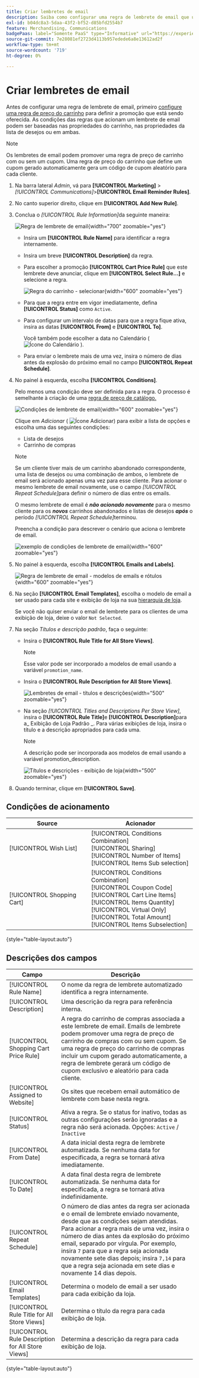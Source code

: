 ```yaml
---
title: Criar lembretes de email
description: Saiba como configurar uma regra de lembrete de email que use uma regra de preço de carrinho existente.
exl-id: b04dc8a3-5daa-43f2-bf52-d85bfd2554b7
feature: Merchandising, Communications
badgePaas: label="Somente PaaS" type="Informative" url="https://experienceleague.adobe.com/pt-br/docs/commerce/user-guides/product-solutions" tooltip="Aplica-se somente a projetos do Adobe Commerce na nuvem (infraestrutura do PaaS gerenciada pela Adobe) e a projetos locais."
source-git-commit: 7e28081ef2723d4113b957edede6a8e13612ad2f
workflow-type: tm+mt
source-wordcount: '719'
ht-degree: 0%

---
```


# Criar lembretes de email

Antes de configurar uma regra de lembrete de email, primeiro [configure uma regra de preço do carrinho](price-rules-cart-create.md) para definir a promoção que está sendo oferecida. As condições das regras que acionam um lembrete de email podem ser baseadas nas propriedades do carrinho, nas propriedades da lista de desejos ou em ambas.

>[!NOTE]
>
>Os lembretes de email podem promover uma regra de preço de carrinho com ou sem um cupom. Uma regra de preço do carrinho que define um cupom gerado automaticamente gera um código de cupom aleatório para cada cliente.

1. Na barra lateral _Admin_, vá para **[!UICONTROL Marketing]** > _[!UICONTROL Communications]_>**[!UICONTROL Email Reminder Rules]**.

1. No canto superior direito, clique em **[!UICONTROL Add New Rule]**.

1. Conclua o _[!UICONTROL Rule Information]_&#x200B;da seguinte maneira:

   ![Regra de lembrete de email](./assets/email-reminder-new.png){width="700" zoomable="yes"}

   - Insira um **[!UICONTROL Rule Name]** para identificar a regra internamente.

   - Insira um breve **[!UICONTROL Description]** da regra.

   - Para escolher a promoção **[!UICONTROL Cart Price Rule]** que este lembrete deve anunciar, clique em **[!UICONTROL Select Rule…]** e selecione a regra.

     ![Regra do carrinho - selecionar](./assets/email-reminder-select-rule.png){width="600" zoomable="yes"}

   - Para que a regra entre em vigor imediatamente, defina **[!UICONTROL Status]** como `Active`.

   - Para configurar um intervalo de datas para que a regra fique ativa, insira as datas **[!UICONTROL From]** e **[!UICONTROL To]**.

     Você também pode escolher a data no Calendário ( ![Ícone do Calendário](../assets/icon-calendar.png) ).

   - Para enviar o lembrete mais de uma vez, insira o número de dias antes da explosão do próximo email no campo **[!UICONTROL Repeat Schedule]**.

1. No painel à esquerda, escolha **[!UICONTROL Conditions]**.

   Pelo menos uma condição deve ser definida para a regra. O processo é semelhante à criação de uma [regra de preço de catálogo.](price-rules-catalog.md)

   ![Condições de lembrete de email](./assets/email-reminder-conditions.png){width="600" zoomable="yes"}

   Clique em _Adicionar_ ( ![Ícone Adicionar](../assets/icon-add-green-circle.png)) para exibir a lista de opções e escolha uma das seguintes condições:

   - Lista de desejos
   - Carrinho de compras

   >[!NOTE]
   >
   >Se um cliente tiver mais de um carrinho abandonado correspondente, uma lista de desejos ou uma combinação de ambos, o lembrete de email será acionado apenas uma vez para esse cliente. Para acionar o mesmo lembrete de email novamente, use o campo _[!UICONTROL Repeat Schedule]_&#x200B;para definir o número de dias entre os emails. <br/>
   >
   >O mesmo lembrete de email é **_não acionado novamente_** para o mesmo cliente para os **_novos_** carrinhos abandonados e listas de desejos **_após_** o período _[!UICONTROL Repeat Schedule]_&#x200B;terminou.

   Preencha a condição para descrever o cenário que aciona o lembrete de email.

   ![exemplo de condições de lembrete de email](./assets/email-reminder-condition-example.png){width="600" zoomable="yes"}

1. No painel à esquerda, escolha **[!UICONTROL Emails and Labels]**.

   ![Regra de lembrete de email - modelos de emails e rótulos ](./assets/email-reminder-rule-emails-labels-email-templates.png){width="600" zoomable="yes"}

1. Na seção **[!UICONTROL Email Templates]**, escolha o modelo de email a ser usado para cada site e exibição de loja na sua [hierarquia de loja](../getting-started/websites-stores-views.md).

   Se você não quiser enviar o email de lembrete para os clientes de uma exibição de loja, deixe o valor `Not Selected`.

1. Na seção _Títulos e descrição padrão_, faça o seguinte:

   - Insira o **[!UICONTROL Rule Title for All Store Views]**.

     >[!NOTE]
     >
     >Esse valor pode ser incorporado a modelos de email usando a variável `promotion_name`.

   - Insira o **[!UICONTROL Rule Description for All Store Views]**.

     ![Lembretes de email - títulos e descrições](./assets/email-reminders-emails-and-labels-default-titles-description.png){width="500" zoomable="yes"}

   - Na seção _[!UICONTROL Titles and Descriptions Per Store View]_, insira o **[!UICONTROL Rule Title]**&#x200B;e **[!UICONTROL Description]**&#x200B;para a_ Exibição de Loja Padrão _. Para várias exibições de loja, insira o título e a descrição apropriados para cada uma.

     >[!NOTE]
     >
     >A descrição pode ser incorporada aos modelos de email usando a variável promotion_description.

     ![Títulos e descrições - exibição de loja](./assets/email-reminder-rules-title-descriptions-per-store-view.png){width="500" zoomable="yes"}

1. Quando terminar, clique em **[!UICONTROL Save]**.

## Condições de acionamento

| Source | Acionador |
|--- |--- |
| [!UICONTROL Wish List] | [!UICONTROL Conditions Combination]<br/>[!UICONTROL Sharing]<br/>[!UICONTROL Number of Items]<br/>[!UICONTROL Items Sub selection] |
| [!UICONTROL Shopping Cart] | [!UICONTROL Conditions Combination]<br/>[!UICONTROL Coupon Code]<br/>[!UICONTROL Cart Line Items]<br/>[!UICONTROL Items Quantity]<br/>[!UICONTROL Virtual Only]<br/>[!UICONTROL Total Amount]<br/>[!UICONTROL Items Subselection] |

{style="table-layout:auto"}

## Descrições dos campos

| Campo | Descrição |
|--- |--- |
| [!UICONTROL Rule Name] | O nome da regra de lembrete automatizado identifica a regra internamente. |
| [!UICONTROL Description] | Uma descrição da regra para referência interna. |
| [!UICONTROL Shopping Cart Price Rule] | A regra do carrinho de compras associada a este lembrete de email. Emails de lembrete podem promover uma regra de preço de carrinho de compras com ou sem cupom. Se uma regra de preço do carrinho de compras incluir um cupom gerado automaticamente, a regra de lembrete gerará um código de cupom exclusivo e aleatório para cada cliente. |
| [!UICONTROL Assigned to Website] | Os sites que recebem email automático de lembrete com base nesta regra. |
| [!UICONTROL Status] | Ativa a regra. Se o status for inativo, todas as outras configurações serão ignoradas e a regra não será acionada. Opções: `Active` / `Inactive` |
| [!UICONTROL From Date] | A data inicial desta regra de lembrete automatizada. Se nenhuma data for especificada, a regra se tornará ativa imediatamente. |
| [!UICONTROL To Date] | A data final desta regra de lembrete automatizada. Se nenhuma data for especificada, a regra se tornará ativa indefinidamente. |
| [!UICONTROL Repeat Schedule] | O número de dias antes da regra ser acionada e o email de lembrete enviado novamente, desde que as condições sejam atendidas. Para acionar a regra mais de uma vez, insira o número de dias antes da explosão do próximo email, separado por vírgula. Por exemplo, insira `7` para que a regra seja acionada novamente sete dias depois; insira `7,14` para que a regra seja acionada em sete dias e novamente 14 dias depois. |
| [!UICONTROL Email Templates] | Determina o modelo de email a ser usado para cada exibição da loja. |
| [!UICONTROL Rule Title for All Store Views] | Determina o título da regra para cada exibição de loja. |
| [!UICONTROL Rule Description for All Store Views] | Determina a descrição da regra para cada exibição de loja. |

{style="table-layout:auto"}
